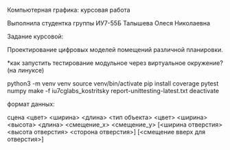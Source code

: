 Компьютерная графика: курсовая работа


Выполнила студентка группы ИУ7-55Б Талышева Олеся Николаевна


Задание курсовой:

Проектирование цифровых моделей помещений различной планировки.


*как запустить тестирование модульное через виртуальное окружение? (на линуксе)

python3 -m venv venv
source venv/bin/activate
pip install coverage pytest numpy
make -f iu7cglabs_kostritsky report-unittesting-latest.txt
deactivate


формат данных:

сцена <цвет> <ширина> <длина>
<тип объекта> <цвет> <ширина> <высота> <длина> <смещение_x> <смещение_y> [<ширина отверстия> <высота отверстия> <сторона отверстия>] [<смещение вверх для отверстия>]
